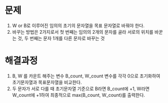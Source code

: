 # 문제

1. W or B로 이루어진 임의의 초기의 문자열을 목표 문자열로 바꿔야 한다.
2. 바꾸는 방법은 2가지로서 첫 번째는 임의의 2개의 문자를 골라 서로의 위치를 바꾼는 것, 두 번째는 문자 1개를 다른 문자로 바꾸는 것



# 해결과정

1. B, W 를 카운트 해주는 변수 B_count, W_count 변수를 각각 0으로 초기화하여 초기문자열과 목표문자열을 비교한다.
2. 두 문자가 서로 다를 때 초기문자열 기준으로 B라면 B_count에 +1, W라면 W_count에 +1하여 최종적으로 max(B_count, W_count)를 출력한다.

